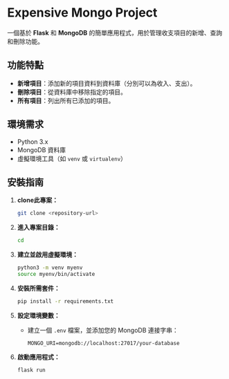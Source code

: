 # Expensive Mongo Project

一個基於 **Flask** 和 **MongoDB** 的簡單應用程式，用於管理收支項目的新增、查詢和刪除功能。

## 功能特點

- **新增項目**：添加新的項目資料到資料庫（分別可以為收入、支出）。
- **刪除項目**：從資料庫中移除指定的項目。
- **所有項目**：列出所有已添加的項目。

## 環境需求

- Python 3.x
- MongoDB 資料庫
- 虛擬環境工具（如 `venv` 或 `virtualenv`）

## 安裝指南

1. **clone此專案：**

    ```sh
    git clone <repository-url>
    ```

2. **進入專案目錄：**

    ```sh
    cd 
    ```

3. **建立並啟用虛擬環境：**

    ```sh
    python3 -m venv myenv
    source myenv/bin/activate
    ```

4. **安裝所需套件：**

    ```sh
    pip install -r requirements.txt
    ```

5. **設定環境變數：**

    - 建立一個 `.env` 檔案，並添加您的 MongoDB 連接字串：

      ```
      MONGO_URI=mongodb://localhost:27017/your-database
      ```

6. **啟動應用程式：**

    ```sh
    flask run
    ```
